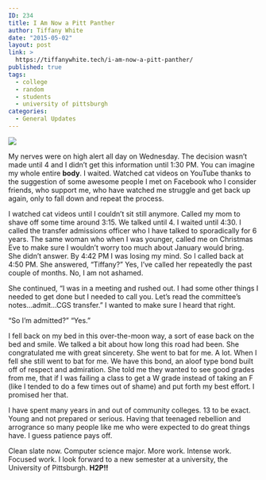 ```yaml
---
ID: 234
title: I Am Now a Pitt Panther
author: Tiffany White
date: "2015-05-02"
layout: post
link: >
  https://tiffanywhite.tech/i-am-now-a-pitt-panther/
published: true
tags:
  - college
  - random
  - students
  - university of pittsburgh
categories:
  - General Updates
---
```


![](https://res.cloudinary.com/twhiteblog/image/upload/v1551420970/pitt_emblem.jpg)

My nerves were on high alert all day on Wednesday. The decision wasn’t made until 4 and I didn’t get this information until 1:30 PM. You can imagine my whole entire **body**. I waited. Watched cat videos on YouTube thanks to the suggestion of some awesome people I met on Facebook who I consider friends, who support me, who have watched me struggle and get back up again, only to fall down and repeat the process.

I watched cat videos until I couldn’t sit still anymore. Called my mom to shave off some time around 3:15. We talked until 4. I waited until 4:30. I called the transfer admissions officer who I have talked to sporadically for 6 years. The same woman who when I was younger, called me on Christmas Eve to make sure I wouldn’t worry too much about January would bring. She didn’t answer. By 4:42 PM I was losing my mind. So I called back at 4:50 PM. She answered, “Tiffany?” Yes, I’ve called her repeatedly the past couple of months. No, I am not ashamed.

She continued, “I was in a meeting and rushed out. I had some other things I needed to get done but I needed to call you. Let’s read the committee’s notes…admit…CGS transfer.” I wanted to make sure I heard that right.

“So I’m admitted?”
“Yes.”

I fell back on my bed in this over-the-moon way, a sort of ease back on the bed and smile. We talked a bit about how long this road had been. She congratulated me with great sincerety. She went to bat for me. A lot. When I fell she still went to bat for me. We have this bond, an aloof type bond built off of respect and admiration. She told me they wanted to see good grades from me, that if I was failing a class to get a W grade instead of taking an F (like I tended to do a few times out of shame) and put forth my best effort. I promised her that.

I have spent many years in and out of community colleges. 13 to be exact. Young and not prepared or serious. Having that teenaged rebellion and arrogrance so many people like me who were expected to do great things have. I guess patience pays off.

Clean slate now. Computer science major. More work. Intense work. Focused work. I look forward to a new semester at a university, the University of Pittsburgh. **H2P!!**